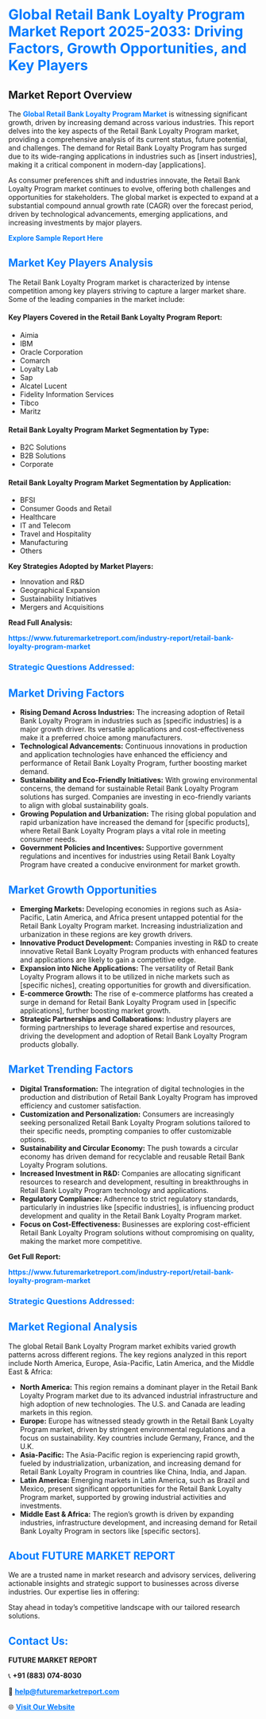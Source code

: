 <h1 style="color: #007BFF;">Global Retail Bank Loyalty Program Market Report 2025-2033: Driving Factors, Growth Opportunities, and Key Players</h1>

<section id="overview">
<h2>Market Report Overview</h2>
<p>The <a href="https://www.futuremarketreport.com/industry-report/retail-bank-loyalty-program-market" style="color: #007BFF; text-decoration: none;"><strong>Global Retail Bank Loyalty Program Market</strong></a> is witnessing significant growth, driven by increasing demand across various industries. This report delves into the key aspects of the Retail Bank Loyalty Program market, providing a comprehensive analysis of its current status, future potential, and challenges. The demand for Retail Bank Loyalty Program has surged due to its wide-ranging applications in industries such as [insert industries], making it a critical component in modern-day [applications].</p>
<p>As consumer preferences shift and industries innovate, the Retail Bank Loyalty Program market continues to evolve, offering both challenges and opportunities for stakeholders. The global market is expected to expand at a substantial compound annual growth rate (CAGR) over the forecast period, driven by technological advancements, emerging applications, and increasing investments by major players.</p>
</section>

<section id="overview">
<p><a href="https://www.futuremarketreport.com/request-sample/reportId=104921" style="color: #007BFF; text-decoration: none;"><strong>Explore Sample Report Here</strong></a></p>
</section>

<section id="key-players">
<h2 style="color: #007BFF;">Market Key Players Analysis</h2>
<p>The Retail Bank Loyalty Program market is characterized by intense competition among key players striving to capture a larger market share. Some of the leading companies in the market include:</p>
<h4>Key Players Covered in the Retail Bank Loyalty Program Report:</h4>
<ul><li>Aimia</li><li>IBM</li><li>Oracle Corporation</li><li>Comarch</li><li>Loyalty Lab</li><li>Sap</li><li>Alcatel Lucent</li><li>Fidelity Information Services</li><li>Tibco</li><li>Maritz</li></ul>
<h4>Retail Bank Loyalty Program Market Segmentation by Type:</h4>
<ul><li>B2C Solutions</li><li>B2B Solutions</li><li>Corporate</li></ul>

<h4>Retail Bank Loyalty Program Market Segmentation by Application:</h4>
<ul><li>BFSI</li><li>Consumer Goods and Retail</li><li>Healthcare</li><li>IT and Telecom</li><li>Travel and Hospitality</li><li>Manufacturing</li><li>Others</li></ul>
<p><strong>Key Strategies Adopted by Market Players:</strong></p>
<ul>
<li>Innovation and R&D</li>
<li>Geographical Expansion</li>
<li>Sustainability Initiatives</li>
<li>Mergers and Acquisitions</li>
</ul>
</section>

<section>
<p><strong>Read Full Analysis: </strong></p><a href="https://www.futuremarketreport.com/industry-report/retail-bank-loyalty-program-market" style="color: #007BFF; text-decoration: none;"><strong>https://www.futuremarketreport.com/industry-report/retail-bank-loyalty-program-market</strong></a>
<h3 style="color: #007BFF;">Strategic Questions Addressed:</h3>
</section>

<section id="driving-factors">
<h2 style="color: #007BFF;">Market Driving Factors</h2>
<ul>
<li><strong>Rising Demand Across Industries:</strong> The increasing adoption of Retail Bank Loyalty Program in industries such as [specific industries] is a major growth driver. Its versatile applications and cost-effectiveness make it a preferred choice among manufacturers.</li>
<li><strong>Technological Advancements:</strong> Continuous innovations in production and application technologies have enhanced the efficiency and performance of Retail Bank Loyalty Program, further boosting market demand.</li>
<li><strong>Sustainability and Eco-Friendly Initiatives:</strong> With growing environmental concerns, the demand for sustainable Retail Bank Loyalty Program solutions has surged. Companies are investing in eco-friendly variants to align with global sustainability goals.</li>
<li><strong>Growing Population and Urbanization:</strong> The rising global population and rapid urbanization have increased the demand for [specific products], where Retail Bank Loyalty Program plays a vital role in meeting consumer needs.</li>
<li><strong>Government Policies and Incentives:</strong> Supportive government regulations and incentives for industries using Retail Bank Loyalty Program have created a conducive environment for market growth.</li>
</ul>
</section>

<section id="growth-opportunities">
<h2 style="color: #007BFF;">Market Growth Opportunities</h2>
<ul>
<li><strong>Emerging Markets:</strong> Developing economies in regions such as Asia-Pacific, Latin America, and Africa present untapped potential for the Retail Bank Loyalty Program market. Increasing industrialization and urbanization in these regions are key growth drivers.</li>
<li><strong>Innovative Product Development:</strong> Companies investing in R&D to create innovative Retail Bank Loyalty Program products with enhanced features and applications are likely to gain a competitive edge.</li>
<li><strong>Expansion into Niche Applications:</strong> The versatility of Retail Bank Loyalty Program allows it to be utilized in niche markets such as [specific niches], creating opportunities for growth and diversification.</li>
<li><strong>E-commerce Growth:</strong> The rise of e-commerce platforms has created a surge in demand for Retail Bank Loyalty Program used in [specific applications], further boosting market growth.</li>
<li><strong>Strategic Partnerships and Collaborations:</strong> Industry players are forming partnerships to leverage shared expertise and resources, driving the development and adoption of Retail Bank Loyalty Program products globally.</li>
</ul>
</section>

<section id="trending-factors">
<h2 style="color: #007BFF;">Market Trending Factors</h2>
<ul>
<li><strong>Digital Transformation:</strong> The integration of digital technologies in the production and distribution of Retail Bank Loyalty Program has improved efficiency and customer satisfaction.</li>
<li><strong>Customization and Personalization:</strong> Consumers are increasingly seeking personalized Retail Bank Loyalty Program solutions tailored to their specific needs, prompting companies to offer customizable options.</li>
<li><strong>Sustainability and Circular Economy:</strong> The push towards a circular economy has driven demand for recyclable and reusable Retail Bank Loyalty Program solutions.</li>
<li><strong>Increased Investment in R&D:</strong> Companies are allocating significant resources to research and development, resulting in breakthroughs in Retail Bank Loyalty Program technology and applications.</li>
<li><strong>Regulatory Compliance:</strong> Adherence to strict regulatory standards, particularly in industries like [specific industries], is influencing product development and quality in the Retail Bank Loyalty Program market.</li>
<li><strong>Focus on Cost-Effectiveness:</strong> Businesses are exploring cost-efficient Retail Bank Loyalty Program solutions without compromising on quality, making the market more competitive.</li>
</ul>
</section>

<section>
<p><strong>Get Full Report: </strong></p><a href="https://www.futuremarketreport.com/industry-report/retail-bank-loyalty-program-market" style="color: #007BFF; text-decoration: none;"><strong>https://www.futuremarketreport.com/industry-report/retail-bank-loyalty-program-market</strong></a>
<h3 style="color: #007BFF;">Strategic Questions Addressed:</h3>
</section>


<section id="regional-analysis">
<h2 style="color: #007BFF;">Market Regional Analysis</h2>
<p>The global Retail Bank Loyalty Program market exhibits varied growth patterns across different regions. The key regions analyzed in this report include North America, Europe, Asia-Pacific, Latin America, and the Middle East & Africa:</p>
<ul>
<li><strong>North America:</strong> This region remains a dominant player in the Retail Bank Loyalty Program market due to its advanced industrial infrastructure and high adoption of new technologies. The U.S. and Canada are leading markets in this region.</li>
<li><strong>Europe:</strong> Europe has witnessed steady growth in the Retail Bank Loyalty Program market, driven by stringent environmental regulations and a focus on sustainability. Key countries include Germany, France, and the U.K.</li>
<li><strong>Asia-Pacific:</strong> The Asia-Pacific region is experiencing rapid growth, fueled by industrialization, urbanization, and increasing demand for Retail Bank Loyalty Program in countries like China, India, and Japan.</li>
<li><strong>Latin America:</strong> Emerging markets in Latin America, such as Brazil and Mexico, present significant opportunities for the Retail Bank Loyalty Program market, supported by growing industrial activities and investments.</li>
<li><strong>Middle East & Africa:</strong> The region’s growth is driven by expanding industries, infrastructure development, and increasing demand for Retail Bank Loyalty Program in sectors like [specific sectors].</li>
</ul>
</section>

<footer>
<h2 style="color: #007BFF;">About FUTURE MARKET REPORT</h2>
<p>We are a trusted name in market research and advisory services, delivering actionable insights and strategic support to businesses across diverse industries. Our expertise lies in offering:</p>

<p>Stay ahead in today’s competitive landscape with our tailored research solutions.</p>

<h2 style="color: #007BFF;">Contact Us:</h2>
<p><strong>FUTURE MARKET REPORT</strong></p>
<p>📞 <strong>+91 (883) 074-8030</strong></p>
<p>📧 <strong><a href="mailto:help@futuremarketreport.com" style="color: #007BFF;">help@futuremarketreport.com</a></strong></p>
<p>🌐 <strong><a href="https://www.futuremarketreport.com/" style="color: #007BFF;">Visit Our Website</a></strong></p>
</footer>